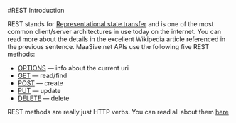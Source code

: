#REST Introduction

REST stands for [Representational state transfer][1] and is one of the most common client/server architectures in use today on the internet. You can read more about the details in the excellent Wikipedia article referenced in the previous sentence.  MaaSive.net APIs use the following five REST methods:

- [OPTIONS][] &mdash; info about the current uri
- [GET][] &mdash; read/find
- [POST][POST_PUT] &mdash; create
- [PUT][POST_PUT] &mdash; update
- [DELETE][] &mdash; delete

REST methods are really just HTTP verbs.  You can read all about them [here][http-verbs]

[1]: http://en.wikipedia.org/wiki/Representational_state_transfer
[OPTIONS]: #/docs/rest/options.md
[GET]: #/docs/rest/get.md
[POST_PUT]: #/docs/rest/post_put.md
[DELETE]: #/docs/rest/delete.md
[http-verbs]: http://en.wikipedia.org/wiki/Hypertext_Transfer_Protocol#Request_methods
